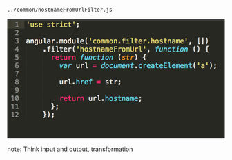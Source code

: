 `../common/hostnameFromUrlFilter.js`

![Filter Code](img/code-filter-1.png)

note:
    Think input and output, transformation
